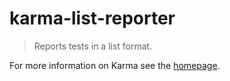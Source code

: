 # karma-list-reporter

> Reports tests in a list format.

For more information on Karma see the [homepage].


[homepage]: http://karma-runner.github.com
